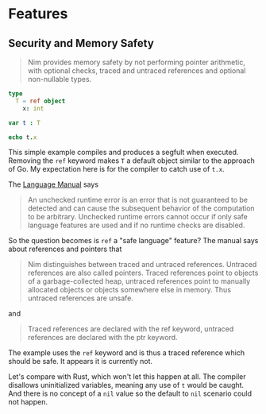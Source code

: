 # Features

## Security and Memory Safety

> Nim provides memory safety by not performing pointer arithmetic, with optional checks, traced and untraced references and optional non-nullable types.

```nim
type
  T = ref object
    x: int

var t : T

echo t.x
```

This simple example compiles and produces a segfult when executed. Removing the `ref` keyword makes `T` a default object similar to the approach of Go. My expectation here is for the compiler to catch use of `t.x`.

The [Language Manual](https://nim-lang.org/docs/manual.html) says

> An unchecked runtime error is an error that is not guaranteed to be detected and can cause the subsequent behavior of the computation to be arbitrary. Unchecked runtime errors cannot occur if only safe language features are used and if no runtime checks are disabled.

So the question becomes is `ref` a "safe language" feature? The manual says about references and pointers that

> Nim distinguishes between traced and untraced references. Untraced references are also called pointers. Traced references point to objects of a garbage-collected heap, untraced references point to manually allocated objects or objects somewhere else in memory. Thus untraced references are unsafe.

and

> Traced references are declared with the ref keyword, untraced references are declared with the ptr keyword. 

The example uses the `ref` keyword and is thus a traced reference which should be safe. It appears it is currently not.

Let's compare with Rust, which won't let this happen at all. The compiler disallows uninitialized variables, meaning any use of `t` would be caught. And there is no concept of a `nil` value so the default to `nil` scenario could not happen.
